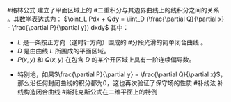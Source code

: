 #格林公式 建立了平面区域上的 #二重积分与其边界曲线上的线积分之间的关系 。其数学表达式为：
$\oint_L Pdx + Qdy = \iint_D (\frac{\partial Q}{\partial x} - \frac{\partial P}{\partial y}) dxdy$
其中：
*   $L$ 是一条按正方向（逆时针方向）围成的 #分段光滑的简单闭合曲线 。
*   $D$ 是由曲线 $L$ 所围成的平面区域。
*   $P(x, y)$ 和 $Q(x, y)$ 在包含 $D$ 的某个开区域上具有一阶连续偏导数。
-  特别地，如果$\frac{\partial P}{\partial y} = \frac{\partial Q}{\partial x}$，那么沿任何封闭曲线的积分都为0，这也再次验证了保守场的性质
#补线法 补线构造闭合曲线 
#斯托克斯公式在二维平面上的特例